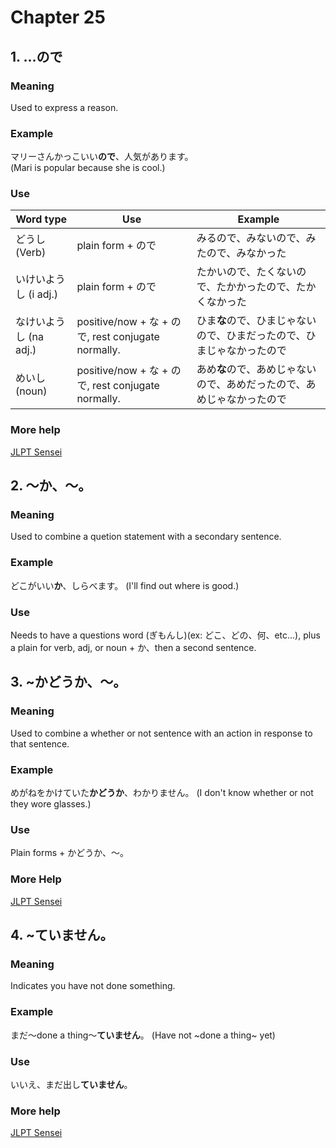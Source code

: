 # Chapter 25

## 1. …ので

### Meaning  

Used to express a reason. 

### Example  

マリーさんかっこいい**ので**、人気があります。  
(Mari is popular because she is cool.)  

### Use

Word type | Use | Example
------------ | ------------- | -------------
どうし (Verb) | plain form + ので | みるので、みないので、みたので、みなかった 
いけいようし (i adj.) | plain form + ので | たかいので、たくないので、たかかったので、たかくなかった 
なけいようし (na adj.) | positive/now + な + ので, rest conjugate normally. | ひま**な**ので、ひまじゃないので、ひまだったので、ひまじゃなかったので
めいし (noun) | positive/now + な + ので, rest conjugate normally. | あめ**な**ので、あめじゃないので、あめだったので、あめじゃなかったので

### More help
[JLPT Sensei](https://jlptsensei.com/learn-japanese-grammar/%e3%81%ae%e3%81%a7-node/)

## 2. ～か、～。

### Meaning

Used to combine a quetion statement with a secondary sentence. 

### Example

どこがいい**か**、しらべます。
(I'll find out where is good.)

### Use
Needs to have a questions word (ぎもんし)(ex: どこ、どの、何、etc...), plus a plain for verb, adj, or noun + か、then a second sentence. 

## 3. ~かどうか、～。

### Meaning

Used to combine a whether or not sentence with an action in response to that sentence. 

### Example

めがねをかけていた**かどうか**、わかりません。
(I don't know whether or not they wore glasses.)

### Use
Plain forms + かどうか、～。

### More Help
[JLPT Sensei](https://jlptsensei.com/learn-japanese-grammar/%e3%81%8b%e3%81%a9%e3%81%86%e3%81%8b-ka-dou-ka-meaning/)

## 4. ~ていません。

### Meaning

Indicates you have not done something.

### Example

まだ～done a thing～**ていません**。
(Have not ~done a thing~ yet)

### Use
いいえ、まだ出し**ていません**。

### More help
[JLPT Sensei](https://jlptsensei.com/learn-japanese-grammar/%E3%81%BE%E3%81%A0%EF%BD%9E%E3%81%A6%E3%81%84%E3%81%BE%E3%81%9B%E3%82%93-mada-te-imasen/)